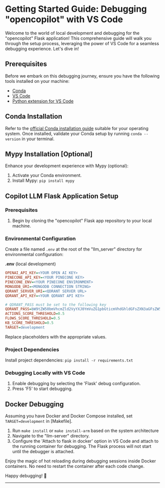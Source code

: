 # Getting Started Guide: Debugging "opencopilot" with VS Code

Welcome to the world of local development and debugging for the "opencopilot" Flask application! This comprehensive guide will walk you through the setup process, leveraging the power of VS Code for a seamless debugging experience. Let's dive in!

## Prerequisites

Before we embark on this debugging journey, ensure you have the following tools installed on your machine:

- [Conda](https://docs.conda.io/projects/conda/en/latest/user-guide/install/index.html)
- [VS Code](https://code.visualstudio.com/download)
- [Python extension for VS Code](https://marketplace.visualstudio.com/items?itemName=ms-python.python)

## Conda Installation

Refer to the [official Conda installation guide](https://docs.conda.io/projects/conda/en/latest/user-guide/install/index.html) suitable for your operating system. Once installed, validate your Conda setup by running `conda --version` in your terminal.

## Mypy Installation [Optional]

Enhance your development experience with Mypy (optional):

1. Activate your Conda environment.
2. Install Mypy: `pip install mypy`

## Copilot LLM Flask Application Setup

### Prerequisites

1. Begin by cloning the "opencopilot" Flask app repository to your local machine.

### Environmental Configuration

Create a file named `.env` at the root of the "llm_server" directory for environmental configuration:

**.env** (local development)

```ini
OPENAI_API_KEY=<YOUR OPEN AI KEY>
PINECONE_API_KEY=<YOUR PINECONE KEY>
PINECONE_ENV=<YOUR PINECONE ENVIRONMENT>
MONGODB_URI=<MONGODB CONNECTION STRING>
QDRANT_SERVER_URI=<QDRANT SERVER URL>
QDRANT_API_KEY=<YOUR QDRANT API KEY>

# QDRANT_PASS must be set to the following key
QDRANT_PASS=bW9tZW50bmVhcmZld2VyYXJ0YmVuZG1pbGticmVhdGhldGFsZXN3aGFsZW5vYm9keXM=
ACTIONS_SCORE_THRESHOLD=0.5
FLOWS_SCORE_THRESHOLD=0.5
KB_SCORE_THRESHOLD=0.5
TARGET=development
```

Replace placeholders with the appropriate values.

### Project Dependencies

Install project dependencies: `pip install -r requirements.txt`

### Debugging Locally with VS Code

1. Enable debugging by selecting the 'Flask' debug configuration.
2. Press 'F5' to start debugging.

## Docker Debugging

Assuming you have Docker and Docker Compose installed, set `TARGET=development` in [Makefile].

1. Run `make install` or `make install-arm` based on the system architecture
2. Navigate to the "llm-server" directory.
3. Configure the 'Attach to flask in docker' option in VS Code and attach to the running container for debugging. The Flask process will not start until the debugger is attached.
   
Enjoy the magic of hot reloading during debugging sessions inside Docker containers. No need to restart the container after each code change.

Happy debugging! 🚀

---